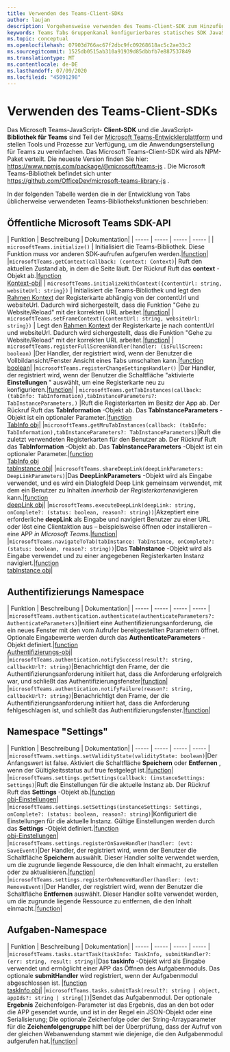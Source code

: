 ```yaml
---
title: Verwenden des Teams-Client-SDKs
author: laujan
description: Vorgehensweise verwenden des Teams-Client-SDK zum Hinzufügen von Teams-fähigen Funktionen zu Ihren benutzerdefinierten Registerkarten
keywords: Teams Tabs Gruppenkanal konfigurierbares statisches SDK JavaScript Personal
ms.topic: conceptual
ms.openlocfilehash: 07903d766ac67f2dbc9fc09268618ac5c2ae33c2
ms.sourcegitcommit: 1525db0515ab310a91939d85dbbfb7e887537849
ms.translationtype: MT
ms.contentlocale: de-DE
ms.lasthandoff: 07/09/2020
ms.locfileid: "45091298"
---
```

# <a name="using-the-teams-client-sdk"></a>Verwenden des Teams-Client-SDKs

Das Microsoft Teams-JavaScript- **Client-SDK** und die JavaScript- **Bibliothek für Teams** sind Teil der [Microsoft Teams-Entwicklerplattform](/microsoftteams/platform/) und stellen Tools und Prozesse zur Verfügung, um die Anwendungserstellung für Teams zu vereinfachen. Das Microsoft Teams-Client-SDK wird als NPM-Paket verteilt. Die neueste Version finden Sie hier: <https://www.npmjs.com/package/@microsoft/teams-js> . Die Microsoft Teams-Bibliothek befindet sich unter <https://github.com/OfficeDev/microsoft-teams-library-js> .

In der folgenden Tabelle werden die in der Entwicklung von Tabs üblicherweise verwendeten Teams-Bibliotheksfunktionen beschrieben:

## <a name="teams-sdk-public-api"></a>Öffentliche Microsoft Teams SDK-API 

| Funktion  | Beschreibung          | Dokumentation|
| -----     | -----     | -----    | -----        |
| `microsoftTeams.initialize()` | Initialisiert die Teams-Bibliothek. Diese Funktion muss vor anderen SDK-aufrufen aufgerufen werden.|[function](/javascript/api/@microsoft/teams-js/microsoftteams?view=msteams-client-js-latest#initialize-any-)|
|`microsoftTeams.getContext(callback: (context: Context)`| Ruft den aktuellen Zustand ab, in dem die Seite läuft. Der Rückruf Ruft das **context** -Objekt ab.|[function](/javascript/api/@microsoft/teams-js/microsoftteams?view=msteams-client-js-latest#getcontext--context--context-----void-)<br/>[Kontext-obj](/javascript/api/@microsoft/teams-js/microsoftteams.context?view=msteams-client-js-latest)|
| `microsoftTeams.initializeWithContext({contentUrl: string, websiteUrl: string})` | Initialisiert die Teams-Bibliothek und legt den [Rahmen Kontext](/javascript/api/@microsoft/teams-js/microsoftteams.framecontext?view=msteams-client-js-latest) der Registerkarte abhängig von der contentUrl und websiteUrl. Dadurch wird sichergestellt, dass die Funktion "Gehe zu Website/Reload" mit der korrekten URL arbeitet.|[function](/javascript/api/@microsoft/teams-js/microsoftteams?view=msteams-client-js-latest#initializewithframecontext-framecontext--------void--string---)|
| `microsoftTeams.setFrameContext({contentUrl: string, websiteUrl: string})` | Legt den [Rahmen Kontext](/javascript/api/@microsoft/teams-js/microsoftteams.framecontext?view=msteams-client-js-latest) der Registerkarte je nach contentUrl und websiteUrl. Dadurch wird sichergestellt, dass die Funktion "Gehe zu Website/Reload" mit der korrekten URL arbeitet.|[function](/javascript/api/@microsoft/teams-js/microsoftteams?view=msteams-client-js-latest#setframecontext-framecontext-)|
| `microsoftTeams.registerFullScreenHandler(handler: (isFullScreen: boolean)` |Der Handler, der registriert wird, wenn der Benutzer die Vollbildansicht/Fenster Ansicht eines Tabs umschalten kann.|[function](/javascript/api/@microsoft/teams-js/microsoftteams?view=msteams-client-js-latest#registerfullscreenhandler--isfullscreen--boolean-----void-)<br/>[boolean](/javascript/api/@microsoft/teams-js/microsoftteams.context?view=msteams-client-js-latest#isfullscreen)|
|`microsoftTeams.registerChangeSettingsHandler()` |Der Handler, der registriert wird, wenn der Benutzer die Schaltfläche "aktivierte **Einstellungen** " auswählt, um eine Registerkarte neu zu konfigurieren.|[function](/javascript/api/@microsoft/teams-js/microsoftteams?view=msteams-client-js-latest#registerchangesettingshandler-------void-)|
| `microsoftTeams.getTabInstances(callback: (tabInfo: TabInformation),tabInstanceParameters?: TabInstanceParameters,)` |Ruft die Registerkarten im Besitz der App ab. Der Rückruf Ruft das **TabInformation** -Objekt ab. Das **TabInstanceParameters** -Objekt ist ein optionaler Parameter.|[function](/javascript/api/@microsoft/teams-js/microsoftteams?view=msteams-client-js-latest#gettabinstances--tabinfo--tabinformation-----void--tabinstanceparameters-)<br/>[TabInfo obj](/javascript/api/@microsoft/teams-js/microsoftteams.tabinformation?view=msteams-client-js-latest)|
|`microsoftTeams.getMruTabInstances(callback: (tabInfo: TabInformation),tabInstanceParameters?: TabInstanceParameters)`|Ruft die zuletzt verwendeten Registerkarten für den Benutzer ab. Der Rückruf Ruft das **TabInformation** -Objekt ab. Das **TabInstanceParameters** -Objekt ist ein optionaler Parameter.|[function](/javascript/api/@microsoft/teams-js/microsoftteams?view=msteams-client-js-latest#getmrutabinstances--tabinfo--tabinformation-----void--tabinstanceparameters-)<br/>[TabInfo obj](/javascript/api/@microsoft/teams-js/microsoftteams.teaminformation?view=msteams-client-js-latest)<br/>[tabInstance obj](/javascript/api/@microsoft/teams-js/microsoftteams.tabinstanceparameters?view=msteams-client-js-latest)|
|`microsoftTeams.shareDeepLink(deepLinkParameters: DeepLinkParameters)`|Das **DeepLinkParameters** -Objekt wird als Eingabe verwendet, und es wird ein Dialogfeld Deep Link gemeinsam verwendet, mit dem ein Benutzer zu Inhalten *innerhalb der Registerkarte*navigieren kann.|[function](/javascript/api/@microsoft/teams-js/microsoftteams?view=msteams-client-js-latest#sharedeeplink-deeplinkparameters-)<br/>[deepLink obj](/javascript/api/@microsoft/teams-js/microsoftteams.deeplinkparameters?view=msteams-client-js-latest)|
|`microsoftTeams.executeDeepLink(deepLink: string, onComplete?: (status: boolean, reason?: string))`|Akzeptiert eine erforderliche **deepLink** als Eingabe und navigiert Benutzer zu einer URL oder löst eine Clientaktion aus – beispielsweise öffnen oder installieren – eine APP *in Microsoft Teams*.|[function](/javascript/api/@microsoft/teams-js/microsoftteams?view=msteams-client-js-latest#executedeeplink-string---status--boolean--reason---string-----void-)|
|`microsoftTeams.navigateToTab(tabInstance: TabInstance, onComplete?: (status: boolean, reason?: string))`|Das **TabInstance** -Objekt wird als Eingabe verwendet und zu einer angegebenen Registerkarten Instanz navigiert.|[function](/javascript/api/@microsoft/teams-js/microsoftteams?view=msteams-client-js-latest#navigatetotab-tabinstance-)<br/>[tabInstance obj](/javascript/api/@microsoft/teams-js/microsoftteams.tabinstance?view=msteams-client-js-latest)|

## <a name="authentication-namespace"></a>Authentifizierungs Namespace

| Funktion  | Beschreibung          | Dokumentation|
| -----     | -----     | -----    | -----        |
|`microsoftTeams.authentication.authenticate(authenticateParameters?: AuthenticateParameters)`|Initiiert eine Authentifizierungsanforderung, die ein neues Fenster mit den vom Aufrufer bereitgestellten Parametern öffnet. Optionale Eingabewerte werden durch das **AuthenticateParameters** -Objekt definiert.|[function](/javascript/api/@microsoft/teams-js/microsoftteams.authentication?view=msteams-client-js-latest#authenticate-authenticateparameters-)<br/>[Authentifizierungs-obj](/javascript/api/@microsoft/teams-js/microsoftteams.authentication.authenticateparameters?view=msteams-client-js-latest)|
|`microsoftTeams.authentication.notifySuccess(result?: string, callbackUrl?: string)`|Benachrichtigt den Frame, der die Authentifizierungsanforderung initiiert hat, dass die Anforderung erfolgreich war, und schließt das Authentifizierungsfenster|[function](/javascript/api/@microsoft/teams-js/microsoftteams.authentication?view=msteams-client-js-latest#notifysuccess-string--string-)|
|`microsoftTeams.authentication.notifyFailure(reason?: string, callbackUrl?: string)`|Benachrichtigt den Frame, der die Authentifizierungsanforderung initiiert hat, dass die Anforderung fehlgeschlagen ist, und schließt das Authentifizierungsfenster.|[function](/javascript/api/@microsoft/teams-js/microsoftteams.authentication?view=msteams-client-js-latest#notifyfailure-string--string-)|

## <a name="settings-namespace"></a>Namespace "Settings"

| Funktion  | Beschreibung          | Dokumentation|
| -----     | -----     | -----    | -----        |
|`microsoftTeams.settings.setValidityState(validityState: boolean)`|Der Anfangswert ist false. Aktiviert die Schaltfläche **Speichern** oder **Entfernen** , wenn der Gültigkeitsstatus auf true festgelegt ist.|[function](/javascript/api/@microsoft/teams-js/microsoftteams.settings?view=msteams-client-js-latest#setvaliditystate-boolean-)|
|`microsoftTeams.settings.getSettings(callback: (instanceSettings: Settings)`|Ruft die Einstellungen für die aktuelle Instanz ab. Der Rückruf Ruft das **Settings** -Objekt ab.|[function](/javascript/api/@microsoft/teams-js/microsoftteams.settings?view=msteams-client-js-latest#getsettings--instancesettings--settings-----void-)<br/>[obj-Einstellungen](/javascript/api/@microsoft/teams-js/microsoftteams.settings.settings?view=msteams-client-js-latest)|
|`microsoftTeams.settings.setSettings(instanceSettings: Settings, onComplete?: (status: boolean, reason?: string)`|Konfiguriert die Einstellungen für die aktuelle Instanz. Gültige Einstellungen werden durch das **Settings** -Objekt definiert.|[function](/javascript/api/@microsoft/teams-js/microsoftteams.settings?view=msteams-client-js-latest#setsettings-settings-)<br/>[obj-Einstellungen](/javascript/api/@microsoft/teams-js/microsoftteams.settings.settings?view=msteams-client-js-latest)|
|`microsoftTeams.settings.registerOnSaveHandler(handler: (evt: SaveEvent)`|Der Handler, der registriert wird, wenn der Benutzer die Schaltfläche **Speichern** auswählt. Dieser Handler sollte verwendet werden, um die zugrunde liegende Ressource, die den Inhalt einmacht, zu erstellen oder zu aktualisieren.|[function](/javascript/api/@microsoft/teams-js/microsoftteams.settings?view=msteams-client-js-latest#registeronsavehandler--evt--saveevent-----void-)|
|`microsoftTeams.settings.registerOnRemoveHandler(handler: (evt: RemoveEvent)`|Der Handler, der registriert wird, wenn der Benutzer die Schaltfläche **Entfernen** auswählt. Dieser Handler sollte verwendet werden, um die zugrunde liegende Ressource zu entfernen, die den Inhalt einmacht.|[function](/javascript/api/@microsoft/teams-js/microsoftteams.settings?view=msteams-client-js-latest#registeronremovehandler--evt--removeevent-----void-)|

## <a name="tasks-namespace"></a>Aufgaben-Namespace

| Funktion  | Beschreibung          | Dokumentation|
| -----     | -----     | -----    | -----        |
|`microsoftTeams.tasks.startTask(taskInfo: TaskInfo, submitHandler?: (err: string, result: string)`|Das **taskinfo** -Objekt wird als Eingabe verwendet und ermöglicht einer APP das Öffnen des Aufgabenmoduls. Das optionale **submitHandler** wird registriert, wenn der Aufgabenmodul abgeschlossen ist. |[function](/javascript/api/@microsoft/teams-js/microsoftteams.tasks?view=msteams-client-js-latest#starttask-taskinfo---err--string--result--string-----void-)<br/>[taskInfo obj](/javascript/api/@microsoft/teams-js/microsoftteams.taskinfo?view=msteams-client-js-latest)|
|`microsoftTeams.tasks.submitTask(result?: string | object, appIds?: string | string[])`|Sendet das Aufgabenmodul. Der optionale **Ergebnis** Zeichenfolgen-Parameter ist das Ergebnis, das an den bot oder die APP gesendet wurde, und ist in der Regel ein JSON-Objekt oder eine Serialisierung; Die optionale Zeichenfolge oder der String-Arrayparameter für die **Zeichenfolgengruppe** hilft bei der Überprüfung, dass der Aufruf von der gleichen Webanwendung stammt wie diejenige, die den Aufgabenmodul aufgerufen hat.|[function](/javascript/api/@microsoft/teams-js/microsoftteams.tasks?view=msteams-client-js-latest#submittask-string---object--string---string---)|
